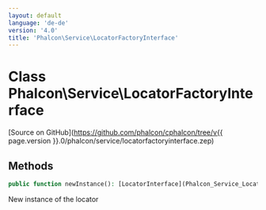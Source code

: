```yaml
---
layout: default
language: 'de-de'
version: '4.0'
title: 'Phalcon\Service\LocatorFactoryInterface'
---
```


# Class **Phalcon\Service\LocatorFactoryInterface**

[Source on GitHub](https://github.com/phalcon/cphalcon/tree/v{{ page.version }}.0/phalcon/service/locatorfactoryinterface.zep)

## Methods

```php
public function newInstance(): [LocatorInterface](Phalcon_Service_LocatorInterface);
```

New instance of the locator